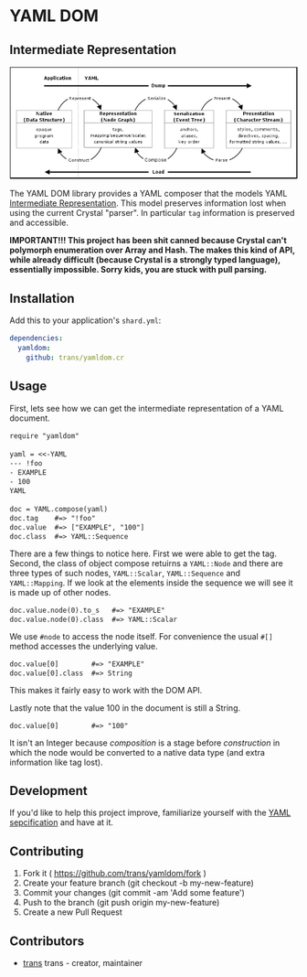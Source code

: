 # YAML DOM

## Intermediate Representation

[![YAML Process](yamlproc.png)](http://yaml.org/spec/1.2/spec.html#Processing)

The YAML DOM library provides a YAML composer that the models YAML [Intermediate
Representation](). This model preserves information lost when using the
current Crystal "parser". In particular `tag` information is preserved
and accessible.

**IMPORTANT!!! This project has been shit canned because Crystal can't polymorph
enumeration over Array and Hash. The makes this kind of API, while already
difficult (because Crystal is a strongly typed language), essentially impossible. 
Sorry kids, you are stuck with pull parsing.**


## Installation

Add this to your application's `shard.yml`:

```yaml
dependencies:
  yamldom:
    github: trans/yamldom.cr
```

## Usage

First, lets see how we can get the intermediate representation of a YAML document.

```crystal
require "yamldom"

yaml = <<-YAML
--- !foo
- EXAMPLE
- 100
YAML

doc = YAML.compose(yaml)
doc.tag    #=> "!foo"
doc.value  #=> ["EXAMPLE", "100"]
doc.class  #=> YAML::Sequence
```

There are a few things to notice here. First we were able to get the tag.
Second, the class of object compose retuirns a `YAML::Node` and there are
three types of such nodes, `YAML::Scalar`, `YAML::Sequence` and `YAML::Mapping`.
If we look at the elements inside the sequence we will see it is made up
of other nodes.

```
doc.value.node(0).to_s   #=> "EXAMPLE"
doc.value.node(0).class  #=> YAML::Scalar
```

We use `#node` to access the node itself. For convenience the usual `#[]` method accesses
the underlying value.

```
doc.value[0]        #=> "EXAMPLE"
doc.value[0].class  #=> String
```

This makes it fairly easy to work with the DOM API.

Lastly note that the value 100 in the document is still a String.

```
doc.value[0]        #=> "100"
```

It isn't an Integer because *composition* is a stage before *construction* in which
the node would be converted to a native data type (and extra information like tag lost).

<!--

```
data = YAML.construct(doc)
data  #=> ["EXAMPLE", 100]
```

Okay, so what's going on under hood? How does this all work. We use a called the
*tag schema*. The base class is `YAML::TagSchema` and there are few subclasses that
actually do the dirty work of figuring out how to construct YAML into data and deconstruct
-- actually called representing -- data into YAML. The primary and thus default tag
schema is `YAML::CoreSchema`. It encodes the full YAML 1.2 standard.

Now here is the great thing about tag schemas. They allow us to control the tags of classes
as we see fit including out own custom tags.

```
class MyTagSchema < YAML::CoreSchema
  def construct(node : YAML::Scalar)
    case node.tag
    when "!foo"
      Foo.new(node.value)
    else
      super(node)
    end
  end

  def represent(value : Foo)
    YAML::Scalar.new("!foo", value.to_s)
  end
end
```

Now ...

```
yaml = <<-YAML
--- !foo
Try Me
YAML

YAML.load(example, MyTagSchema.new)
```

Or a minor shortcut.

```
foo = MyTagSchema.load(example)
foo.class #=> Foo
```

-->

## Development

If you'd like to help this project improve, familiarize yourself with the
[YAML sepcification](http://yaml.org/spec/1.2/spec.html) and have at it.


## Contributing

1. Fork it ( https://github.com/trans/yamldom/fork )
2. Create your feature branch (git checkout -b my-new-feature)
3. Commit your changes (git commit -am 'Add some feature')
4. Push to the branch (git push origin my-new-feature)
5. Create a new Pull Request


## Contributors

- [trans](https://github.com/trans) trans - creator, maintainer

